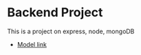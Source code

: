 # Backend Project

This is a project on express, node, mongoDB

- [Model link](https://app.eraser.io/workspace/YtPqZ1VogxGy1jzIDkzj)
